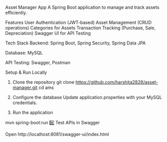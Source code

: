 Asset Manager App 
A Spring Boot application to manage and track assets efficiently.

Features 
User Authentication (JWT-based)
Asset Management (CRUD operations)
Categories for Assets
Transaction Tracking (Purchase, Sale, Depreciation)
Swagger UI for API Testing

Tech Stack 
Backend: Spring Boot, Spring Security, Spring Data JPA

Database: MySQL

API Testing: Swagger, Postman

Setup & Run Locally 
1. Clone the repository
   git clone <https://github.com/harshita2828/asset-manager.git>
   cd ams

2. Configure the database
Update application.properties with your MySQL credentials.
3. Run the application

mvn spring-boot:run
4️⃣ Test APIs in Swagger

Open http://localhost:8081/swagger-ui/index.html

